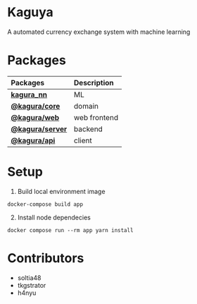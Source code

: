 # Kaguya

A automated currency exchange system with machine learning

# Packages

| Packages                                  | Description  |
| :-                                        | :-           |
| **[kagura_nn](./kagura_nn)**              | ML           |
| **[@kagura/core](./packages/core)**       | domain       |
| **[@kagura/web](./packages/web)**         | web frontend |
| **[@kagura/server](./packages/server)**   | backend      |
| **[@kagura/api](./packages/api)**         | client       |

# Setup

1. Build local environment image

```
docker-compose build app
```

2. Install node dependecies

```
docker compose run --rm app yarn install
```

# Contributors

- soltia48
- tkgstrator
- h4nyu
